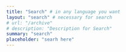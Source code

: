 ```yaml
---
title: "Search" # in any language you want
layout: "search" # necessary for search
# url: "/archive"
# description: "Description for Search"
summary: "search"
placeholder: "searh here"
---
```

